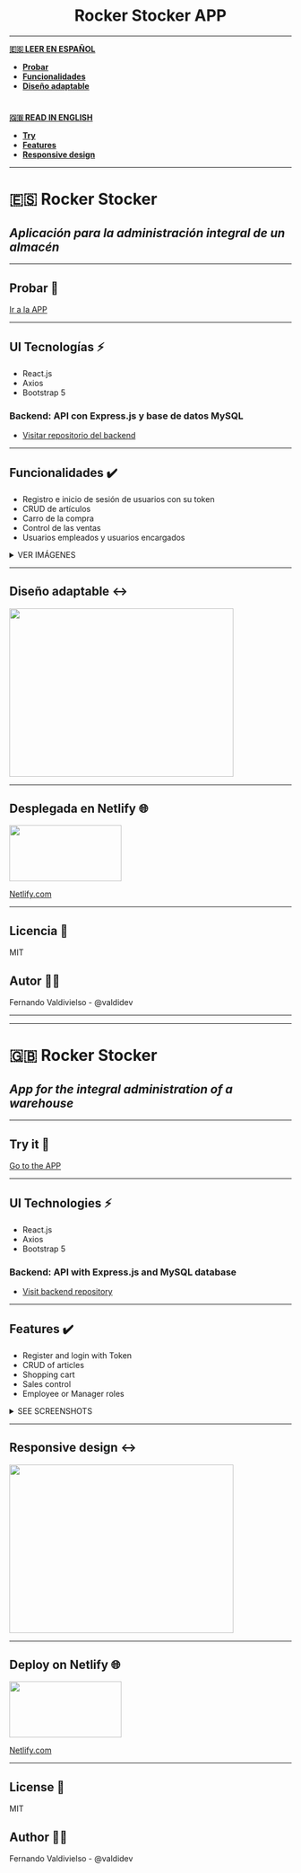 #
<h1 align="center">Rocker Stocker APP</h1>

***
**[:es: LEER EN ESPAÑOL](#rocker-stocker-es)**
 - **[Probar](#probar-rocket)**
 - **[Funcionalidades](#funcionalidades)**
 - **[Diseño adaptable](#diseño-adaptable)**
 
#

**[:uk: READ IN ENGLISH](#rocker-stocker-uk)**
 - **[Try](#try-it-rocket)**
 - **[Features](#features)**
 - **[Responsive design](#responsive-design)**
***
# :es: Rocker Stocker 
## _Aplicación para la administración integral de un almacén_

***
## Probar :rocket:
[Ir a la APP](https://rocker-stocker.netlify.app/)

***
## UI Tecnologías :zap:
- React.js
- Axios
- Bootstrap 5

### Backend: API con Express.js y base de datos MySQL
- [Visitar repositorio del backend](https://github.com/valdidev/rocker-stocker-backend)
***

## Funcionalidades :heavy_check_mark:

- Registro e inicio de sesión de usuarios con su token
- CRUD de artículos 
- Carro de la compra
- Control de las ventas
- Usuarios empleados y usuarios encargados

<details>
  <summary>VER IMÁGENES</summary>
  <img src="https://user-images.githubusercontent.com/96445737/213224978-407a32e4-5b08-4aaa-a11a-7240d7bbbc01.png" width="400" height="200" />
  <img src="https://user-images.githubusercontent.com/96445737/213225019-e8711362-85a8-4b50-93e8-b8f86e28d66e.png" width="400" height="200" />
  <img src="https://user-images.githubusercontent.com/96445737/213225091-fcc0b7f8-7a4d-45b6-8fb8-d4e052be6618.png" width="400" height="200" />
  <img src="https://user-images.githubusercontent.com/96445737/213225232-f5330647-adcd-4917-ac62-325b58a558f3.png" width="400" height="200" />
</details>

***
## Diseño adaptable :left_right_arrow:
<img src="https://user-images.githubusercontent.com/96445737/213223066-681e7bcb-4987-4ed0-993c-1268e9500bc0.png" width="400" height="300" />

***
## Desplegada en Netlify :globe_with_meridians:
<img src="https://user-images.githubusercontent.com/96445737/213220353-7f16719c-431b-466b-ad9b-a9cafa563788.png" width="200" height="100" />

[Netlify.com](https://www.netlify.com/)
***

## Licencia :scroll:

MIT

## Autor 👨‍💻
Fernando Valdivielso - @valdidev

***
***

# :uk: Rocker Stocker 
## _App for the integral administration of a warehouse_
***

## Try it :rocket:
[Go to the APP](https://rocker-stocker.netlify.app/)

***
## UI Technologies :zap:
- React.js
- Axios
- Bootstrap 5

### Backend: API with Express.js and MySQL database
- [Visit backend repository](https://github.com/valdidev/rocker-stocker-backend)
***

## Features :heavy_check_mark:

- Register and login with Token
- CRUD of articles
- Shopping cart
- Sales control
- Employee or Manager roles

<details>
  <summary>SEE SCREENSHOTS</summary>
  <img src="https://user-images.githubusercontent.com/96445737/213224978-407a32e4-5b08-4aaa-a11a-7240d7bbbc01.png" width="400" height="200" />
  <img src="https://user-images.githubusercontent.com/96445737/213225019-e8711362-85a8-4b50-93e8-b8f86e28d66e.png" width="400" height="200" />
  <img src="https://user-images.githubusercontent.com/96445737/213225091-fcc0b7f8-7a4d-45b6-8fb8-d4e052be6618.png" width="400" height="200" />
  <img src="https://user-images.githubusercontent.com/96445737/213225232-f5330647-adcd-4917-ac62-325b58a558f3.png" width="400" height="200" />
</details>

***

## Responsive design :left_right_arrow:
<img src="https://user-images.githubusercontent.com/96445737/213223066-681e7bcb-4987-4ed0-993c-1268e9500bc0.png" width="400" height="300" />

***
## Deploy on Netlify :globe_with_meridians:
<img src="https://user-images.githubusercontent.com/96445737/213220353-7f16719c-431b-466b-ad9b-a9cafa563788.png" width="200" height="100" />

[Netlify.com](https://www.netlify.com/)
***

## License :scroll:
MIT

## Author 👨‍💻
Fernando Valdivielso - @valdidev

